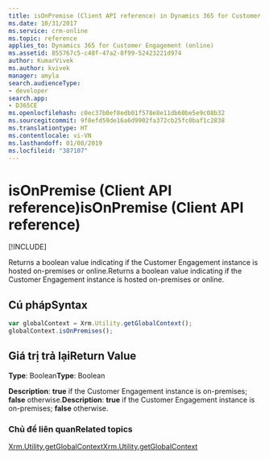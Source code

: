 ```yaml
---
title: isOnPremise (Client API reference) in Dynamics 365 for Customer Engagement| MicrosoftDocs
ms.date: 10/31/2017
ms.service: crm-online
ms.topic: reference
applies_to: Dynamics 365 for Customer Engagement (online)
ms.assetid: 855767c5-c48f-47a2-8f99-52423221d974
author: KumarVivek
ms.author: kvivek
manager: amyla
search.audienceType:
- developer
search.app:
- D365CE
ms.openlocfilehash: c0ec37b0ef8edb01f578e8e11db60be5e9c08b32
ms.sourcegitcommit: 9f0efd59de16a6d9902fa372cb25fc0baf1c2838
ms.translationtype: HT
ms.contentlocale: vi-VN
ms.lasthandoff: 01/08/2019
ms.locfileid: "387107"
---
```

# <a name="isonpremise-client-api-reference"></a><span data-ttu-id="06933-102">isOnPremise (Client API reference)</span><span class="sxs-lookup"><span data-stu-id="06933-102">isOnPremise (Client API reference)</span></span>

[!INCLUDE[](../../../../../includes/cc_applies_to_update_9_0_0.md)]

<span data-ttu-id="06933-103">Returns a boolean value indicating if the Customer Engagement instance is hosted on-premises or online.</span><span class="sxs-lookup"><span data-stu-id="06933-103">Returns a boolean value indicating if the Customer Engagement instance is hosted on-premises or online.</span></span> 

## <a name="syntax"></a><span data-ttu-id="06933-104">Cú pháp</span><span class="sxs-lookup"><span data-stu-id="06933-104">Syntax</span></span>

```JavaScript
var globalContext = Xrm.Utility.getGlobalContext();
globalContext.isOnPremises();
```

## <a name="return-value"></a><span data-ttu-id="06933-105">Giá trị trả lại</span><span class="sxs-lookup"><span data-stu-id="06933-105">Return Value</span></span>

<span data-ttu-id="06933-106">**Type**: Boolean</span><span class="sxs-lookup"><span data-stu-id="06933-106">**Type**: Boolean</span></span>

<span data-ttu-id="06933-107">**Description**: **true** if the Customer Engagement instance is on-premises; **false** otherwise.</span><span class="sxs-lookup"><span data-stu-id="06933-107">**Description**: **true** if the Customer Engagement instance is on-premises; **false** otherwise.</span></span>

### <a name="related-topics"></a><span data-ttu-id="06933-108">Chủ đề liên quan</span><span class="sxs-lookup"><span data-stu-id="06933-108">Related topics</span></span>

[<span data-ttu-id="06933-109">Xrm.Utility.getGlobalContext</span><span class="sxs-lookup"><span data-stu-id="06933-109">Xrm.Utility.getGlobalContext</span></span>](../getGlobalContext.md)



